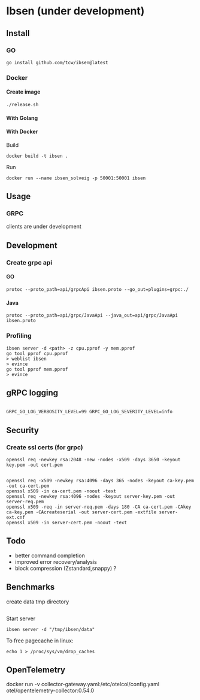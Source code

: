 # Ibsen (under development)

## Install

### GO

```shell script
go install github.com/tcw/ibsen@latest
```

### Docker

#### Create image

```shell
./release.sh
```



#### With Golang


#### With Docker

Build
```shell
docker build -t ibsen .
```

Run
```shell
docker run --name ibsen_solveig -p 50001:50001 ibsen
```

## Usage

### GRPC

clients are under development

## Development

### Create grpc api

#### GO

```shell
protoc --proto_path=api/grpcApi ibsen.proto --go_out=plugins=grpc:./
```

#### Java

```shell
protoc --proto_path=api/grpc/JavaApi --java_out=api/grpc/JavaApi ibsen.proto
```

### Profiling

```shell script
ibsen server -d <path> -z cpu.pprof -y mem.pprof
go tool pprof cpu.pprof
> weblist ibsen
> evince
go tool pprof mem.pprof
> evince
```

## gRPC logging

```shell script

GRPC_GO_LOG_VERBOSITY_LEVEL=99 GRPC_GO_LOG_SEVERITY_LEVEL=info 

```

## Security

### Create ssl certs (for grpc)

```shell script
openssl req -newkey rsa:2048 -new -nodes -x509 -days 3650 -keyout key.pem -out cert.pem
```

```shell

openssl req -x509 -newkey rsa:4096 -days 365 -nodes -keyout ca-key.pem -out ca-cert.pem 
openssl x509 -in ca-cert.pem -noout -text
openssl req -newkey rsa:4096 -nodes -keyout server-key.pem -out server-req.pem 
openssl x509 -req -in server-req.pem -days 180 -CA ca-cert.pem -CAkey ca-key.pem -CAcreateserial -out server-cert.pem -extfile server-ext.cnf
openssl x509 -in server-cert.pem -noout -text
```

## Todo

- better command completion
- improved error recovery/analysis
- block compression (Zstandard,snappy) ?

## Benchmarks

create data tmp directory

```shell

```

Start server
```shell
ibsen server -d "/tmp/ibsen/data"
```

To free pagecache in linux:
```shell
echo 1 > /proc/sys/vm/drop_caches 
```

## OpenTelemetry

docker run -v collector-gateway.yaml:/etc/otelcol/config.yaml otel/opentelemetry-collector:0.54.0

